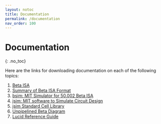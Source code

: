 ```yaml
---
layout: notoc 
title: Documentation 
permalink: /documentation
nav_order: 100
---
```


# Documentation
{: .no_toc}

Here are the links for downloading documentation on each of the following topics:
1. [Beta ISA](https://www.dropbox.com/scl/fi/40q782zsoqt69z9yur9nv/beta_instruction.pdf?rlkey=wynzlk3dov5p6o5n9r25rangj&dl=1) 
2. [Summary of Beta ISA Format](https://www.dropbox.com/scl/fi/etuns7ggy93j7ph868i5r/beta.pdf?rlkey=29kf8f1rkceok0hwt8gk91ka4&dl=1) 
3. [bsim: MIT Simulator for 50.002 Beta ISA ](https://www.dropbox.com/scl/fi/psjv77mobp12srafj3us2/bsim.pdf?rlkey=qismnxs1al85qyorj1rxit7ow&dl=1)
4. [jsim: MIT software to Simulate Circuit Design ](https://www.dropbox.com/scl/fi/e77s40fpygxgjjfkht2vp/jsim.pdf?rlkey=8z6jsfohpo6hoe1a467u5yfwg&dl=1) 
5. [jsim Standard Cell Library](https://www.dropbox.com/scl/fi/sesatylsqihuju4p7jiwr/standard_cell_library.pdf?rlkey=s7sd8fb7rsz1k66nuuyk9rwo0&dl=1) 
6. [Unpipelined Beta Diagram](https://www.dropbox.com/scl/fi/4nrs5b5d6u1shqdl5i88r/Unpipelined_Beta.pdf?rlkey=acc5cekcutl5gqti85uz4myc5&dl=1) 
7. [Lucid Reference Guide ](https://www.dropbox.com/scl/fi/q3u4vr024ins5kls2u69n/Lucid_Reference.pdf?rlkey=r59dh3ft8fhsddq1fez4npo4n&dl=1)


